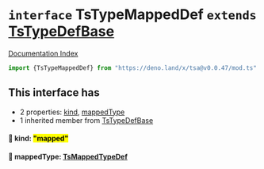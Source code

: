 # `interface` TsTypeMappedDef `extends` [TsTypeDefBase](../private.interface.TsTypeDefBase/README.md)

[Documentation Index](../README.md)

```ts
import {TsTypeMappedDef} from "https://deno.land/x/tsa@v0.0.47/mod.ts"
```

## This interface has

- 2 properties:
[kind](#-kind-mapped),
[mappedType](#-mappedtype-tsmappedtypedef)
- 1 inherited member from [TsTypeDefBase](../private.interface.TsTypeDefBase/README.md)


#### 📄 kind: <mark>"mapped"</mark>



#### 📄 mappedType: [TsMappedTypeDef](../interface.TsMappedTypeDef/README.md)




